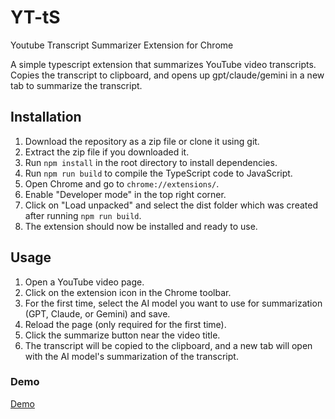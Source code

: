 # YT-tS
Youtube Transcript Summarizer Extension for Chrome

A simple typescript extension that summarizes YouTube video transcripts.
Copies the transcript to clipboard, and opens up gpt/claude/gemini in a new tab to summarize the transcript.

## Installation
1. Download the repository as a zip file or clone it using git.
2. Extract the zip file if you downloaded it.
3. Run `npm install` in the root directory to install dependencies.
4. Run `npm run build` to compile the TypeScript code to JavaScript.
5. Open Chrome and go to `chrome://extensions/`.
6. Enable "Developer mode" in the top right corner.
7. Click on "Load unpacked" and select the dist folder which was created after running `npm run build`.
8. The extension should now be installed and ready to use.

## Usage
1. Open a YouTube video page.
2. Click on the extension icon in the Chrome toolbar.
3. For the first time, select the AI model you want to use for summarization (GPT, Claude, or Gemini) and save.
4. Reload the page (only required for the first time).
5. Click the summarize button near the video title.
6. The transcript will be copied to the clipboard, and a new tab will open with the AI model's summarization of the transcript.

### Demo
[Demo](https://drive.google.com/file/d/1fNqTZRDwVXawD8vAF6B5lgbbJiXczPit/view?usp=sharing)
